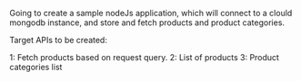 Going to create a sample nodeJs application, which will connect to a clould mongodb instance, and store and fetch products and product categories.

Target APIs to be created:

1: Fetch products based on request query.
2: List of products
3: Product categories list